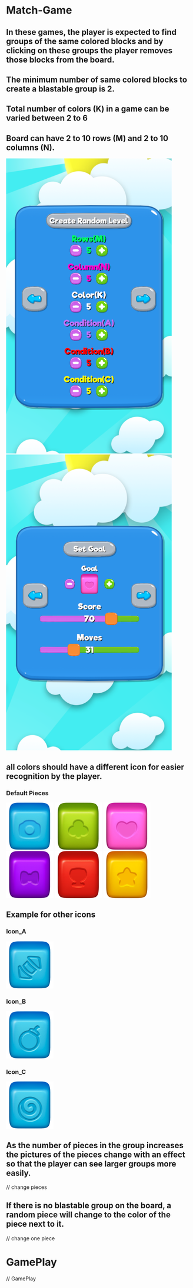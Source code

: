 # Match-Game

## In these games, the player is expected to find groups of the same colored blocks and by clicking on these groups the player removes those blocks from the board. 

## The minimum number of same colored blocks to create a blastable group is 2. 

## Total number of colors (K) in a game can be varied between 2 to 6 

## Board can have 2 to 10 rows (M) and 2 to 10 columns (N).

<img src="https://github.com/muratkrdl/Match-Game/blob/main/Gif%20and%20Pictures/SetBoardGoal/SetBoard.png" width="450px">

<img src="https://github.com/muratkrdl/Match-Game/blob/main/Gif%20and%20Pictures/SetBoardGoal/SetGoal.png" width="450px">

## all colors should have a different icon for easier recognition by the player. 

### Default Pieces

<img src="https://github.com/muratkrdl/Match-Game/blob/main/Gif%20and%20Pictures/Tiles/Blue_Default.png" width="128px">
<img src="https://github.com/muratkrdl/Match-Game/blob/main/Gif%20and%20Pictures/Tiles/Green_Default.png" width="128px">
<img src="https://github.com/muratkrdl/Match-Game/blob/main/Gif%20and%20Pictures/Tiles/Pink_Default.png" width="128px">
<img src="https://github.com/muratkrdl/Match-Game/blob/main/Gif%20and%20Pictures/Tiles/Purple_Default.png" width="128px">
<img src="https://github.com/muratkrdl/Match-Game/blob/main/Gif%20and%20Pictures/Tiles/Red_Default.png" width="128px">
<img src="https://github.com/muratkrdl/Match-Game/blob/main/Gif%20and%20Pictures/Tiles/Yellow_Default.png" width="128px">

## Example for other icons

### Icon_A

<img src="https://github.com/muratkrdl/Match-Game/blob/main/Gif%20and%20Pictures/Tiles/Blue_A.png" width="128px">

### Icon_B

<img src="https://github.com/muratkrdl/Match-Game/blob/main/Gif%20and%20Pictures/Tiles/Blue_B.png" width="128px">

### Icon_C

<img src="https://github.com/muratkrdl/Match-Game/blob/main/Gif%20and%20Pictures/Tiles/Blue_C.png" width="128px">

## As the number of pieces in the group increases the pictures of the pieces change with an effect so that the player can see larger groups more easily.

// change pieces

## If there is no blastable group on the board, a random piece will change to the color of the piece next to it.

// change one piece

# GamePlay

// GamePlay
